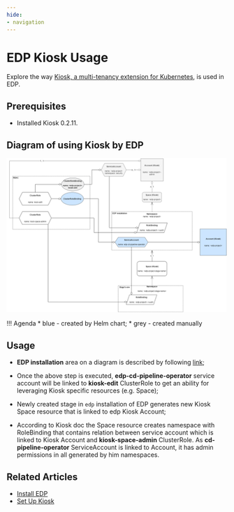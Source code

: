 ```yaml
---
hide:
- navigation
---
```


# EDP Kiosk Usage

Explore the way [Kiosk, a multi-tenancy extension for Kubernetes](https://github.com/loft-sh/kiosk), is used in EDP.

## Prerequisites

* Installed Kiosk 0.2.11.

## Diagram of using Kiosk by EDP

![Kiosk usage](../assets/edp-kiosk-usage.png "Kiosk usage")

!!! Agenda
    * blue - created by Helm chart;
    * grey - created manually

## Usage

* **EDP installation** area on a diagram is described by following [link](install-kuberocketci.mdx);

* Once the above step is executed, **edp-cd-pipeline-operator** service account will be linked to **kiosk-edit** ClusterRole
  to get an ability for leveraging Kiosk specific resources (e.g. Space);

* Newly created stage in `edp` installation of EDP generates new Kiosk Space resource that is linked to edp Kiosk Account;

* According to Kiosk doc the Space resource creates namespace with RoleBinding that contains relation between service account
  which is linked to Kiosk Account and **kiosk-space-admin** ClusterRole.
  As **cd-pipeline-operator** ServiceAccount is linked to Account, it has admin permissions in all generated by him namespaces.

## Related Articles

- [Install EDP](install-kuberocketci.mdx)
- [Set Up Kiosk](install-kiosk.md)
